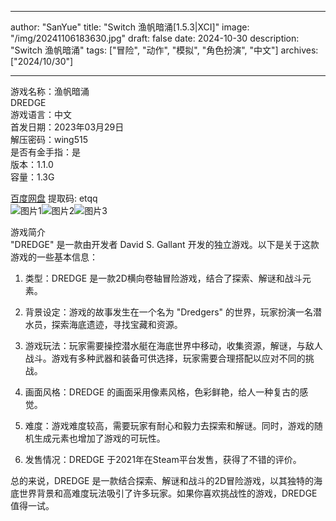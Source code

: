 
---
author: "SanYue"
title: "Switch 渔帆暗涌[1.5.3|XCI]"
image: "/img/20241106183630.jpg"
draft: false
date: 2024-10-30
description: "Switch 渔帆暗涌"
tags: ["冒险", "动作", "模拟", "角色扮演", "中文"]
archives: ["2024/10/30"]

---

游戏名称：渔帆暗涌   
DREDGE    
游戏语言：中文  
首发日期：2023年03月29日  
解压密码：wing515  
是否有金手指：是  
版本：1.1.0   
容量：1.3G

[百度网盘](https://pan.baidu.com/s/1cKJn0hindXxYVtLukWEUzA) 提取码: etqq  
![图片1](/img/23b66aa.jpg)![图片2](/img/d071307.jpg)![图片3](/img/715cab4.jpg)  

游戏简介  
"DREDGE" 是一款由开发者 David S. Gallant 开发的独立游戏。以下是关于这款游戏的一些基本信息：

1. 类型：DREDGE 是一款2D横向卷轴冒险游戏，结合了探索、解谜和战斗元素。

2. 背景设定：游戏的故事发生在一个名为 "Dredgers" 的世界，玩家扮演一名潜水员，探索海底遗迹，寻找宝藏和资源。

3. 游戏玩法：玩家需要操控潜水艇在海底世界中移动，收集资源，解谜，与敌人战斗。游戏有多种武器和装备可供选择，玩家需要合理搭配以应对不同的挑战。

4. 画面风格：DREDGE 的画面采用像素风格，色彩鲜艳，给人一种复古的感觉。

5. 难度：游戏难度较高，需要玩家有耐心和毅力去探索和解谜。同时，游戏的随机生成元素也增加了游戏的可玩性。

6. 发售情况：DREDGE 于2021年在Steam平台发售，获得了不错的评价。

总的来说，DREDGE 是一款结合探索、解谜和战斗的2D冒险游戏，以其独特的海底世界背景和高难度玩法吸引了许多玩家。如果你喜欢挑战性的游戏，DREDGE 值得一试。
